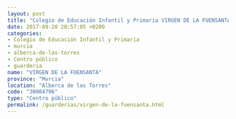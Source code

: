 ```yaml
---
layout: post
title: "Colegio de Educación Infantil y Primaria VIRGEN DE LA FUENSANTA"
date: 2017-09-20 20:57:05 +0200
categories:
- Colegio de Educación Infantil y Primaria
- murcia
- alberca-de-las-torres
- Centro público
- guarderia
name: "VIRGEN DE LA FUENSANTA"
province: "Murcia"
location: "Alberca de las Torres"
code: "30004796"
type: "Centro público"
permalink: /guarderias/virgen-de-la-fuensanta.html
---
```


